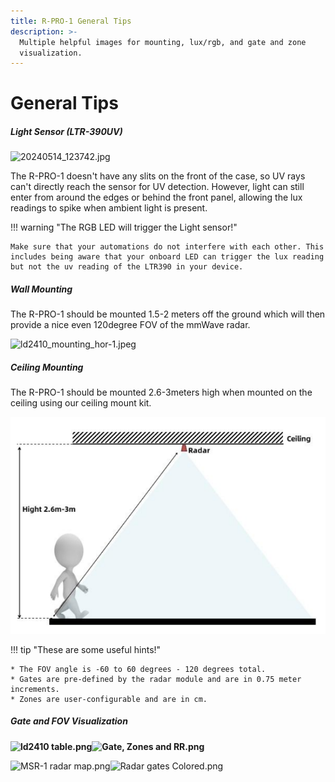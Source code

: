 ```yaml
---
title: R-PRO-1 General Tips
description: >-
  Multiple helpful images for mounting, lux/rgb, and gate and zone
  visualization.
---
```

# General Tips

##### **Light Sensor (LTR-390UV)**

![20240514_123742.jpg](../assets/20240514-123742.jpg)

The R-PRO-1 doesn't have any slits on the front of the case, so UV rays can't directly reach the sensor for UV detection. However, light can still enter from around the edges or behind the front panel, allowing the lux readings to spike when ambient light is present.

!!! warning "The RGB LED will trigger the Light sensor!"

    Make sure that your automations do not interfere with each other. This includes being aware that your onboard LED can trigger the lux reading but not the uv reading of the LTR390 in your device.

##### **Wall Mounting**

The R-PRO-1 should be mounted 1.5-2 meters off the ground which will then provide a nice even 120degree FOV of the mmWave radar.

![ld2410_mounting_hor-1.jpeg](../../../assets/ld2412-mmwave-radar-cones-1.png)

##### **Ceiling Mounting**

The R-PRO-1 should be mounted 2.6-3meters high when mounted on the ceiling using our ceiling mount kit.

![LD2410 Gates.png](../../../assets/ld2412-ceiling-mount-radar-cone.png)

!!! tip "These are some useful hints!"

    * The FOV angle is -60 to 60 degrees - 120 degrees total.
    * Gates are pre-defined by the radar module and are in 0.75 meter increments.
    * Zones are user-configurable and are in cm.

##### **Gate and FOV Visualization**

**![ld2410 table.png](../assets/ld2410-table.png)![Gate, Zones and RR.png](../assets/gate-zones-and-rr.png)**

![MSR-1 radar map.png](../assets/msr-1-radar-map.png)![Radar gates Colored.png](../assets/radar-gates-colored.png)

#####